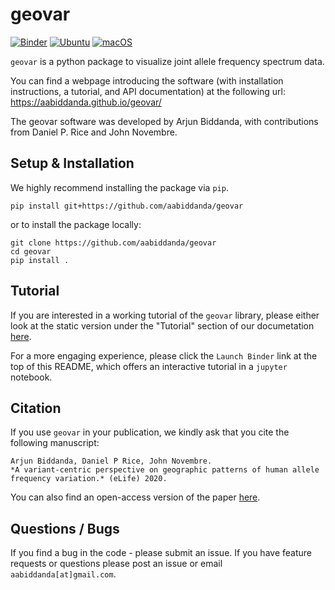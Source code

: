 # geovar

[![Binder](https://mybinder.org/badge_logo.svg)](https://mybinder.org/v2/gh/aabiddanda/geovar/master?filepath=docsrc%2Fnotebooks%2Fgetting-started.ipynb) [![Ubuntu](https://github.com/aabiddanda/geovar/actions/workflows/ubuntu.yml/badge.svg)](https://github.com/aabiddanda/geovar/actions/workflows/ubuntu.yml) [![macOS](https://github.com/aabiddanda/geovar/actions/workflows/macos.yml/badge.svg)](https://github.com/aabiddanda/geovar/actions/workflows/macos.yml)

`geovar` is a python package to visualize joint allele frequency spectrum data.

You can find a webpage introducing the software (with installation instructions, a tutorial, and API documentation) at the following url: https://aabiddanda.github.io/geovar/

The geovar software was developed by Arjun Biddanda, with contributions from Daniel P. Rice and John Novembre.

## Setup & Installation

We highly recommend installing the package via `pip`.

```
pip install git+https://github.com/aabiddanda/geovar
```

or to install the package locally:

```
git clone https://github.com/aabiddanda/geovar
cd geovar
pip install .
```

## Tutorial

If you are interested in a working tutorial of the `geovar` library, please either look at the static version under the "Tutorial" section of our documetation [here](https://aabiddanda.github.io/geovar/notebooks/getting-started.html).

For a more engaging experience, please click the `Launch Binder` link at the top of this README, which offers an interactive tutorial in a `jupyter` notebook.

## Citation

If you use `geovar` in your publication, we kindly ask that you cite the following manuscript:

```
Arjun Biddanda, Daniel P Rice, John Novembre.
*A variant-centric perspective on geographic patterns of human allele frequency variation.* (eLife) 2020.
```

You can also find an open-access version of the paper [here](https://elifesciences.org/articles/60107#metrics).

## Questions / Bugs

If you find a bug in the code - please submit an issue. If you have feature requests or questions please post an issue or email `aabiddanda[at]gmail.com`.
